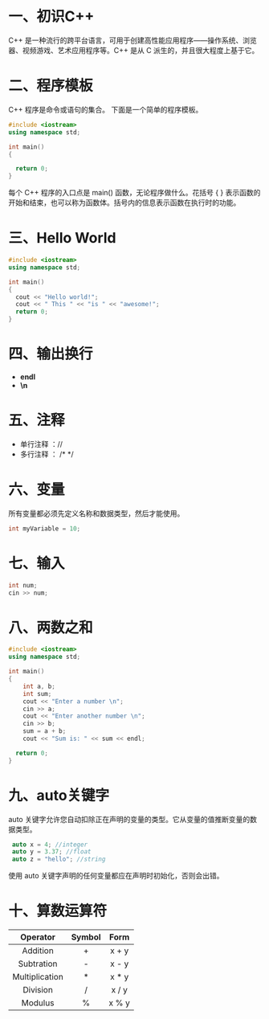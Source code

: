 # 一、初识C++
C++ 是一种流行的跨平台语言，可用于创建高性能应用程序——操作系统、浏览器、视频游戏、艺术应用程序等。C++ 是从 C 派生的，并且很大程度上基于它。

# 二、程序模板
C++ 程序是命令或语句的集合。 下面是一个简单的程序模板。
```cpp
#include <iostream>
using namespace std;

int main()
{

  return 0;
}
```
每个 C++ 程序的入口点是 main() 函数，无论程序做什么。花括号 { } 表示函数的开始和结束，也可以称为函数体。括号内的信息表示函数在执行时的功能。

# 三、Hello World

```cpp
#include <iostream>
using namespace std;

int main()
{
  cout << "Hello world!";
  cout << " This " << "is " << "awesome!";
  return 0;
}
```

# 四、输出换行
- **endl**
- **\n**

# 五、注释
- 单行注释 ：//
- 多行注释 ： /* */

# 六、变量
所有变量都必须先定义名称和数据类型，然后才能使用。
```cpp
int myVariable = 10; 
```
# 七、输入
```cpp
int num;
cin >> num;
```
# 八、两数之和

```cpp
#include <iostream>
using namespace std;

int main() 
{
    int a, b;
    int sum;
    cout << "Enter a number \n";
    cin >> a;
    cout << "Enter another number \n";
    cin >> b;
    sum = a + b;
    cout << "Sum is: " << sum << endl;

  return 0;
}
```
# 九、auto关键字
auto 关键字允许您自动扣除正在声明的变量的类型。它从变量的值推断变量的数据类型。
```cpp
 auto x = 4; //integer
 auto y = 3.37; //float
 auto z = "hello"; //string
```
使用 auto 关键字声明的任何变量都应在声明时初始化，否则会出错。
# 十、算数运算符
|    Operator    | Symbol | Form  |
| :------------: | :----: | :---: |
|    Addition    |   +    | x + y |
|   Subtration   |   -    | x - y |
| Multiplication |   *    | x * y |
|    Division    |   /    | x / y |
|    Modulus     |   %    | x % y |
